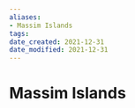 ```yaml
---
aliases: 
- Massim Islands
tags: 
date_created: 2021-12-31
date_modified: 2021-12-31
---
```


# Massim Islands
